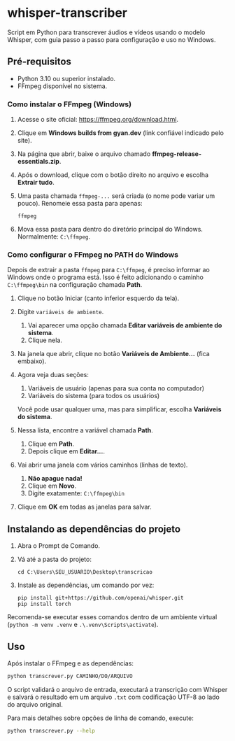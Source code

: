 # whisper-transcriber

Script em Python para transcrever áudios e vídeos usando o modelo Whisper, com guia passo a passo para configuração e uso no Windows.

## Pré-requisitos

- Python 3.10 ou superior instalado.
- FFmpeg disponível no sistema.

### Como instalar o FFmpeg (Windows)

1. Acesse o site oficial: <https://ffmpeg.org/download.html>.
2. Clique em **Windows builds from gyan.dev** (link confiável indicado pelo site).
3. Na página que abrir, baixe o arquivo chamado **ffmpeg-release-essentials.zip**.
4. Após o download, clique com o botão direito no arquivo e escolha **Extrair tudo**.
5. Uma pasta chamada `ffmpeg-...` será criada (o nome pode variar um pouco). Renomeie essa pasta para apenas:

   ```
   ffmpeg
   ```
6. Mova essa pasta para dentro do diretório principal do Windows. Normalmente: `C:\ffmpeg`.

### Como configurar o FFmpeg no PATH do Windows

Depois de extrair a pasta `ffmpeg` para `C:\ffmpeg`, é preciso informar ao Windows onde o programa está. Isso é feito adicionando o caminho `C:\ffmpeg\bin` na configuração chamada **Path**.

1. Clique no botão Iniciar (canto inferior esquerdo da tela).
2. Digite `variáveis de ambiente`.
   1. Vai aparecer uma opção chamada **Editar variáveis de ambiente do sistema**.
   2. Clique nela.
3. Na janela que abrir, clique no botão **Variáveis de Ambiente...** (fica embaixo).
4. Agora veja duas seções:
   1. Variáveis de usuário (apenas para sua conta no computador)
   2. Variáveis do sistema (para todos os usuários)

   Você pode usar qualquer uma, mas para simplificar, escolha **Variáveis do sistema**.
5. Nessa lista, encontre a variável chamada **Path**.
   1. Clique em **Path**.
   2. Depois clique em **Editar...**.
6. Vai abrir uma janela com vários caminhos (linhas de texto).
   1. **Não apague nada!**
   2. Clique em **Novo**.
   3. Digite exatamente: `C:\ffmpeg\bin`
7. Clique em **OK** em todas as janelas para salvar.

## Instalando as dependências do projeto

1. Abra o Prompt de Comando.
2. Vá até a pasta do projeto:

   ```
   cd C:\Users\SEU_USUARIO\Desktop\transcricao
   ```
3. Instale as dependências, um comando por vez:

   ```
   pip install git+https://github.com/openai/whisper.git
   pip install torch
   ```

Recomenda-se executar esses comandos dentro de um ambiente virtual (`python -m venv .venv` e `.\.venv\Scripts\activate`).

## Uso

Após instalar o FFmpeg e as dependências:

```bash
python transcrever.py CAMINHO/DO/ARQUIVO
```

O script validará o arquivo de entrada, executará a transcrição com Whisper e salvará o resultado em um arquivo `.txt` com codificação UTF-8 ao lado do arquivo original.

Para mais detalhes sobre opções de linha de comando, execute:

```bash
python transcrever.py --help
```
